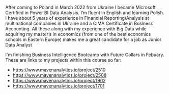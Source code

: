 After coming to Poland in March 2022 from Ukraine I became Microsoft Certified in Power BI Data Analysis. I’m fluent in English and learning Polish. I have about 5 years of experience in Financial Reporting/Analysis at multinational companies in Ukraine and a CIMA Certificate in Business Accounting. All these along with my experience with Big Data while acquiring my master’s in economics (from one of the best economics schools in Eastern Europe) makes me a great candidate for a job as Junior Data Analyst

I'm finishing Business Intelligence Bootcamp with Future Collars in Febuary. These are links to my projects within this course so far:

- https://www.mavenanalytics.io/project/2510
- https://www.mavenanalytics.io/project/2508
- https://www.mavenanalytics.io/project/1902
- https://www.mavenanalytics.io/project/1701



<!--
**ViraKlos/ViraKlos** is a ✨ _special_ ✨ repository because its `README.md` (this file) appears on your GitHub profile.

Here are some ideas to get you started:

- 🔭 I’m currently working on ...
- 🌱 I’m currently learning ...
- 👯 I’m looking to collaborate on ...
- 🤔 I’m looking for help with ...
- 💬 Ask me about ...
- 📫 How to reach me: ...
- 😄 Pronouns: ...
- ⚡ Fun fact: ...
-->
